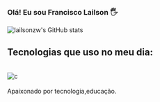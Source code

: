 ### Olá! Eu sou Francisco Lailson 🖐️


![lailsonzw's GitHub stats](https://github-readme-stats.vercel.app/api?username=lailsonzw&show_icons=true&theme=dark)

## Tecnologias que uso no meu dia:
<div style="display: inline_block"><br/>
  <img align="center" alt="c" src="https://img.shields.io/badge/C-00599C?style=for-the-badge&logo=c&logoColor=white"/>
</div><br>
Apaixonado por tecnologia,educação.
